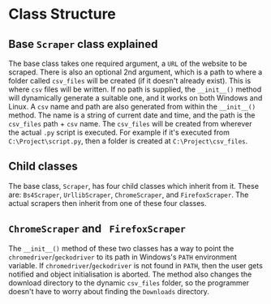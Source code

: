 # Class Structure
## Base `Scraper` class explained
The base class takes one required argument, a `URL` of the website to be scraped. There is also an optional 2nd argument, which is a path to where a folder called `csv_files` will be created (if it doesn't already exist). This is where `csv` files will be written. If no path is supplied, the `__init__()` method will dynamically generate a suitable one, and it works on both Windows and Linux. A `csv` name and path are also generated from within the `__init__()` method. The name is a string of current date and time, and the path is the `csv_files` path + `csv` name. The `csv_files` will be created from wherever the actual `.py` script is executed. For example if it's executed from `C:\Project\script.py`, then a folder is created at `C:\Project\csv_files`.

## Child classes
The base class, `Scraper`, has four child classes which inherit from it. These are: `Bs4Scraper`, `UrllibScraper`, `ChromeScraper`, and `FirefoxScraper`. The actual scrapers then inherit from one of these four classes.

## `ChromeScraper` and ` FirefoxScraper`
The `__init__()` method of these two classes has a way to point the `chromedriver`/`geckodriver` to its path in Windows's `PATH` environment variable. If `chromedriver`/`geckodriver` is not found in `PATH`, then the user gets notified and object initialisation is aborted. The method also changes the download directory to the dynamic `csv_files` folder, so the programmer doesn't have to worry about finding the `Downloads` directory.
